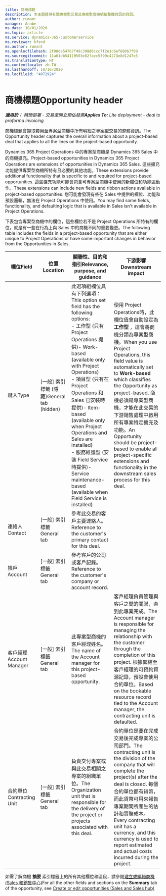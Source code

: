 ```yaml
---
title: 商機標題
description: 本主題提供有關專案型交易及專案型商機明細整體資訊的資訊。
author: rumant
manager: Annbe
ms.date: 10/01/2020
ms.topic: article
ms.service: dynamics-365-customerservice
ms.reviewer: kfend
ms.author: rumant
ms.openlocfilehash: 2f08de54767f49c308d0ccc7f2e1c6ef880b7f99
ms.sourcegitcommit: 11a61db54119503e82faec5f99c4273e8d1247e5
ms.translationtype: HT
ms.contentlocale: zh-TW
ms.lasthandoff: 10/16/2020
ms.locfileid: "4072924"
---
```

# <a name="opportunity-header"></a><span data-ttu-id="c70d3-103">商機標題</span><span class="sxs-lookup"><span data-stu-id="c70d3-103">Opportunity header</span></span>

<span data-ttu-id="c70d3-104">_**適用於：** 精簡部署 - 交易至開立預估發票_</span><span class="sxs-lookup"><span data-stu-id="c70d3-104">_**Applies To:** Lite deployment - deal to proforma invoicing_</span></span>

<span data-ttu-id="c70d3-105">商機標題會擷取套用至專案型商機中所有明細之專案型交易的整體資訊。</span><span class="sxs-lookup"><span data-stu-id="c70d3-105">The Opportunity header captures the overall information about a project-based deal that applies to all the lines on the project-based opportunity.</span></span>

<span data-ttu-id="c70d3-106">Dynamics 365 Project Operations 中的專案型商機是 Dynamics 365 Sales 中的商機擴充。</span><span class="sxs-lookup"><span data-stu-id="c70d3-106">Project-based opportunities in Dynamics 365 Project Operations are extensions of opportunities in Dynamics 365 Sales.</span></span> <span data-ttu-id="c70d3-107">這些擴充功能提供專案型商機所特有且必要的其他功能。</span><span class="sxs-lookup"><span data-stu-id="c70d3-107">These extensions provide additional functionality that is specific to and required for project-based opportunities.</span></span> <span data-ttu-id="c70d3-108">這些擴充功能可能會包含可專案型商機中使用的新欄位和功能區動作。</span><span class="sxs-lookup"><span data-stu-id="c70d3-108">These extensions can include new fields and ribbon actions available in project-based opportunities.</span></span> <span data-ttu-id="c70d3-109">您可能會發現有些在 Sales 中提供的欄位、功能和預設邏輯，無法在 Project Operations 中使用。</span><span class="sxs-lookup"><span data-stu-id="c70d3-109">You may find some fields, functionality, and defaulting logic that is available in Sales isn't available in Project Operations.</span></span>

<span data-ttu-id="c70d3-110">下表包含專案型商機中的欄位，這些欄位若不是 Project Operations 所特有的欄位，就是有一些在行為上與 Sales 中的商機不同的重要變更。</span><span class="sxs-lookup"><span data-stu-id="c70d3-110">The following table includes the fields in a project-based opportunity that are either unique to Project Operations or have some important changes in behavior from the Opportunities in Sales.</span></span>

| <span data-ttu-id="c70d3-111">**欄位**</span><span class="sxs-lookup"><span data-stu-id="c70d3-111">**Field**</span></span> | <span data-ttu-id="c70d3-112">**位置**</span><span class="sxs-lookup"><span data-stu-id="c70d3-112">**Location**</span></span> | <span data-ttu-id="c70d3-113">**關聯性、目的和指引**</span><span class="sxs-lookup"><span data-stu-id="c70d3-113">**Relevance, purpose, and guidance**</span></span> | <span data-ttu-id="c70d3-114">**下游影響**</span><span class="sxs-lookup"><span data-stu-id="c70d3-114">**Downstream impact**</span></span> |
| --- | --- | --- | --- |
| <span data-ttu-id="c70d3-115">鍵入</span><span class="sxs-lookup"><span data-stu-id="c70d3-115">Type</span></span> | <span data-ttu-id="c70d3-116">[一般] 索引標籤 (隱藏)</span><span class="sxs-lookup"><span data-stu-id="c70d3-116">General tab (hidden)</span></span> | <span data-ttu-id="c70d3-117">此選項組欄位具有下列選項：</span><span class="sxs-lookup"><span data-stu-id="c70d3-117">This option set field has the following options:</span></span></br><span data-ttu-id="c70d3-118">- 工作型 (只有 Project Operations 提供)</span><span class="sxs-lookup"><span data-stu-id="c70d3-118">- Work-based (available only with Project Operations)</span></span></br><span data-ttu-id="c70d3-119">- 項目型 (只有在 Project Operations 和 Sales 已安裝時提供)</span><span class="sxs-lookup"><span data-stu-id="c70d3-119">- Item-based (available only when Project Operations and Sales are installed)</span></span></br><span data-ttu-id="c70d3-120">- 服務維護型 (安裝 Field Service 時提供)</span><span class="sxs-lookup"><span data-stu-id="c70d3-120">- Service maintenance-based (available when Field Service is installed)</span></span> | <span data-ttu-id="c70d3-121">使用 Project Operations時，此欄位值會自動設定為 **工作型** ，這會將商機分類為專案型商機。</span><span class="sxs-lookup"><span data-stu-id="c70d3-121">When you use Project Operations, this field value is automatically set to **Work-based** which classifies the Opportunity as project-based.</span></span> <span data-ttu-id="c70d3-122">商機必須是專案型商機，才能在此交易的下游銷售處理中啟用所有專案特定擴充及功能。</span><span class="sxs-lookup"><span data-stu-id="c70d3-122">An Opportunity should be project-based to enable all project-specific extensions and functionality in the downstream sales process for this deal.</span></span> |
| <span data-ttu-id="c70d3-123">連絡人</span><span class="sxs-lookup"><span data-stu-id="c70d3-123">Contact</span></span> | <span data-ttu-id="c70d3-124">[一般] 索引標籤</span><span class="sxs-lookup"><span data-stu-id="c70d3-124">General tab</span></span> | <span data-ttu-id="c70d3-125">參考此交易的客戶主要連絡人。</span><span class="sxs-lookup"><span data-stu-id="c70d3-125">Reference to the customer's primary contact for this deal.</span></span> | |
| <span data-ttu-id="c70d3-126">帳戶</span><span class="sxs-lookup"><span data-stu-id="c70d3-126">Account</span></span> | <span data-ttu-id="c70d3-127">[一般] 索引標籤</span><span class="sxs-lookup"><span data-stu-id="c70d3-127">General tab</span></span> | <span data-ttu-id="c70d3-128">參考客戶的公司或客戶記錄。</span><span class="sxs-lookup"><span data-stu-id="c70d3-128">Reference to the customer's company or account record.</span></span> | |
| <span data-ttu-id="c70d3-129">客戶經理</span><span class="sxs-lookup"><span data-stu-id="c70d3-129">Account Manager</span></span> | <span data-ttu-id="c70d3-130">[一般] 索引標籤</span><span class="sxs-lookup"><span data-stu-id="c70d3-130">General tab</span></span> | <span data-ttu-id="c70d3-131">此專案型商機的客戶經理姓名。</span><span class="sxs-lookup"><span data-stu-id="c70d3-131">The name of the Account manager for this project-based opportunity.</span></span> | <span data-ttu-id="c70d3-132">客戶經理負責管理與客戶之間的關聯，直到此專案完成。</span><span class="sxs-lookup"><span data-stu-id="c70d3-132">The Account manager is responsible for managing the relationship with the customer through the completion of this project.</span></span> <span data-ttu-id="c70d3-133">根據繫結至客戶經理的可預約資源記錄，預設會使用合約單位。</span><span class="sxs-lookup"><span data-stu-id="c70d3-133">Based on the bookable resource record tied to the Account manager, the contracting unit is defaulted.</span></span> |
| <span data-ttu-id="c70d3-134">合約單位</span><span class="sxs-lookup"><span data-stu-id="c70d3-134">Contracting Unit</span></span> | <span data-ttu-id="c70d3-135">[一般] 索引標籤</span><span class="sxs-lookup"><span data-stu-id="c70d3-135">General tab</span></span> | <span data-ttu-id="c70d3-136">負責交付專案或與此交易相關之專案的組織單位。</span><span class="sxs-lookup"><span data-stu-id="c70d3-136">The Organization unit that is responsible for the delivery of the project or projects associated with this deal.</span></span> | <span data-ttu-id="c70d3-137">合約單位是要在完成交易後完成專案的公司部門。</span><span class="sxs-lookup"><span data-stu-id="c70d3-137">The contracting unit is the division of the company that will complete the project(s) after the deal is closed.</span></span> <span data-ttu-id="c70d3-138">每個合約單位都有貨幣，而此貨幣可用來報告專案期間所產生的估計和實際成本。</span><span class="sxs-lookup"><span data-stu-id="c70d3-138">Every contracting unit has a currency, and this currency is used to report estimated and actual costs incurred during the project.</span></span> |

<span data-ttu-id="c70d3-139">如需了解商機 **摘要** 索引標籤上的所有其他欄位和區段，請參閱[建立或編輯商機 (Sales 和銷售中心)](https://docs.microsoft.com/dynamics365/sales-enterprise/create-edit-opportunity-sales)</span><span class="sxs-lookup"><span data-stu-id="c70d3-139">For all the other fields and sections on the **Summary** tab of the opportunity, see [Create or edit opportunities (Sales and Sales hub)](https://docs.microsoft.com/dynamics365/sales-enterprise/create-edit-opportunity-sales)</span></span>
